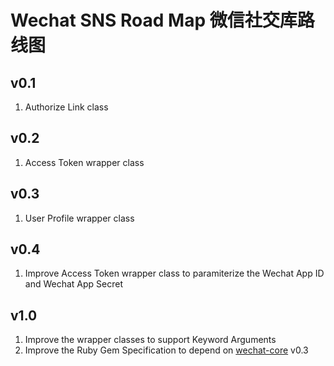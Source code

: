 # Wechat SNS Road Map 微信社交库路线图

## v0.1
1. Authorize Link class

## v0.2
1. Access Token wrapper class

## v0.3
1. User Profile wrapper class

## v0.4
1. Improve Access Token wrapper class to paramiterize the Wechat App ID and Wechat App Secret

## v1.0
1. Improve the wrapper classes to support Keyword Arguments
2. Improve the Ruby Gem Specification to depend on [wechat-core](https://github.com/topbitdu/wechat-core) v0.3
